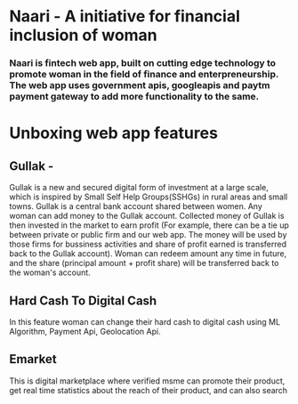 # Naari - A initiative for financial inclusion of woman
###  Naari is fintech web app, built on cutting edge technology to promote woman in the field of finance and enterpreneurship. The web app uses government apis, googleapis and paytm payment gateway to add more functionality to the same.

# Unboxing web app features

## Gullak - 
Gullak is a new and secured digital form of investment at a large scale, which is inspired by Small Self Help Groups(SSHGs) in rural areas and small towns. Gullak is a central bank account shared between women. Any woman can add money to the Gullak account. Collected money of Gullak is then invested in the market to earn profit (For example, there can be a tie up between private or public firm and our web app. The money will be used by those firms for bussiness activities and share of profit earned is transferred back to the Gullak account). Woman can redeem amount any time in future, and the share (principal amount + profit share) will be transferred back to the woman's account.

## Hard Cash To Digital Cash
In this feature woman can change their hard cash to digital cash using  ML Algorithm, Payment Api, Geolocation Api.

## Emarket 
This is digital marketplace where verified msme can promote their product, get real time statistics about the reach of their product, and can also search 
